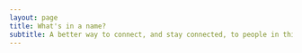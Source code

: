 ```yaml
---
layout: page
title: What's in a name?
subtitle: A better way to connect, and stay connected, to people in this digital age
---
```

